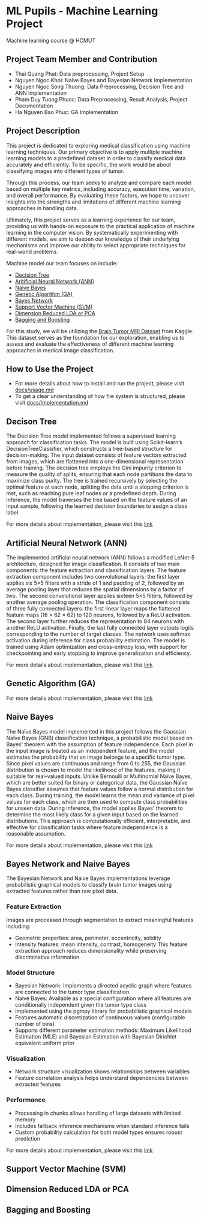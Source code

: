# ML Pupils - Machine Learning Project

Machine learning course @ HCMUT

## Project Team Member and Contribution

- Thai Quang Phat: Data preprocessing, Project Setup
- Nguyen Ngoc Khoi: Naive Bayes and Bayesian Network Implementation
- Nguyen Ngoc Song Thuong: Data Preprocessing, Decision Tree and ANN Implementation
- Pham Duy Tuong Phuoc: Data Preprocessing, Result Analysis, Project Documentation
- Ha Nguyen Bao Phuc: GA Implementation

## Project Description

This project is dedicated to exploring medical classification using machine learning techniques. Our primary objective is to apply multiple machine learning models to a predefined dataset in order to classify medical data accurately and efficiently. To be specific, the work would be about classifying images into different types of tumor.

Through this process, our team seeks to analyze and compare each model based on multiple key metrics, including accuracy, execution time, variation, and overall performance. By evaluating these factors, we hope to uncover insights into the strengths and limitations of different machine learning approaches in handling data.

Ultimately, this project serves as a learning experience for our team, providing us with hands-on exposure to the practical application of machine learning in the computer vision. By systematically experimenting with different models, we aim to deepen our knowledge of their underlying mechanisms and improve our ability to select appropriate techniques for real-world problems.

Machine model our team focuses on include:

- [Decision Tree](#decison-tree)
- [Aritificial Neural Network (ANN)](#artificial-neural-network-ann)
- [Naive Bayes](#naive-bayes)
- [Genetic Algorithm (GA)](#genetic-algorithm-ga)
- [Bayes Network](#bayes-network-and-naive-bayes)
- [Support Vector Machine (SVM)](#support-vector-machine-svm)
- [Dimension Reduced LDA or PCA](#dimension-reduced-lda-or-pca)
- [Bagging and Boosting](#bagging-and-boosting)

For this study, we will be utilizing the [Brain Tumor MRI Dataset](https://www.kaggle.com/datasets/masoudnickparvar/brain-tumor-mri-dataset) from Kaggle. This dataset serves as the foundation for our exploration, enabling us to assess and evaluate the effectiveness of different machine learning approaches in medical image classification.

## How to Use the Project

- For more details about how to install and run the project, please visit [docs/usage.md](docs/usage.md)
- To get a clear understanding of how file system is structured, please visit [docs/implementation.md](docs/implementation.md)

## Decison Tree

The Decision Tree model implemented follows a supervised learning approach for classification tasks. The model is built using Scikit-learn’s DecisionTreeClassifier, which constructs a tree-based structure for decision-making. The input dataset consists of feature vectors extracted from images, which are flattened into a one-dimensional representation before training. The decision tree employs the Gini impurity criterion to measure the quality of splits, ensuring that each node partitions the data to maximize class purity. The tree is trained recursively by selecting the optimal feature at each node, splitting the data until a stopping criterion is met, such as reaching pure leaf nodes or a predefined depth. During inference, the model traverses the tree based on the feature values of an input sample, following the learned decision boundaries to assign a class label.

For more details about implementation, please visit this [link](src/models/decision_tree.py)

## Artificial Neural Network (ANN)

The implemented artificial neural network (ANN) follows a modified LeNet-5 architecture, designed for image classification. It consists of two main components: the feature extraction and classification layers. The feature extraction component includes two convolutional layers: the first layer applies six 5×5 filters with a stride of 1 and padding of 2, followed by an average pooling layer that reduces the spatial dimensions by a factor of two. The second convolutional layer applies sixteen 5×5 filters, followed by another average pooling operation. The classification component consists of three fully connected layers: the first linear layer maps the flattened feature maps (16 × 62 × 62) to 120 neurons, followed by a ReLU activation. The second layer further reduces the representation to 84 neurons with another ReLU activation. Finally, the last fully connected layer outputs logits corresponding to the number of target classes. The network uses softmax activation during inference for class probability estimation. The model is trained using Adam optimization and cross-entropy loss, with support for checkpointing and early stopping to improve generalization and efficiency.

For more details about implementation, please visit this [link](src/models/ann.py)

## Genetic Algorithm (GA)

For more details about implementation, please visit this [link](genetic_algorithm/Main.ipynb)

## Naive Bayes

The Naïve Bayes model implemented in this project follows the Gaussian Naïve Bayes (GNB) classification technique, a probabilistic model based on Bayes' theorem with the assumption of feature independence. Each pixel in the input image is treated as an independent feature, and the model estimates the probability that an image belongs to a specific tumor type. Since pixel values are continuous and range from 0 to 255, the Gaussian distribution is chosen to model the likelihood of the features, making it suitable for real-valued inputs. Unlike Bernoulli or Multinomial Naïve Bayes, which are better suited for binary or categorical data, the Gaussian Naïve Bayes classifier assumes that feature values follow a normal distribution for each class. During training, the model learns the mean and variance of pixel values for each class, which are then used to compute class probabilities for unseen data. During inference, the model applies Bayes' theorem to determine the most likely class for a given input based on the learned distributions. This approach is computationally efficient, interpretable, and effective for classification tasks where feature independence is a reasonable assumption.

For more details about implementation, please visit this [link](src/models/naive_bayes.py)

## Bayes Network and Naive Bayes

The Bayesian Network and Naive Bayes implementations leverage probabilistic graphical models to classify brain tumor images using extracted features rather than raw pixel data.

### Feature Extraction

Images are processed through segmentation to extract meaningful features including:

- Geometric properties: area, perimeter, eccentricity, solidity
- Intensity features: mean intensity, contrast, homogeneity
  This feature extraction approach reduces dimensionality while preserving discriminative information

### Model Structure

- Bayesian Network: Implements a directed acyclic graph where features are connected to the tumor type classification
- Naive Bayes: Available as a special configuration where all features are conditionally independent given the tumor type class
- Implemented using the pgmpy library for probabilistic graphical models
- Features automatic discretization of continuous values (configurable number of bins)
- Supports different parameter estimation methods: Maximum Likelihood Estimation (MLE) and Bayesian Estimation with Bayesian Dirichlet equivalent uniform prior

### Visualization

- Network structure visualization shows relationships between variables
- Feature correlation analysis helps understand dependencies between extracted features

### Performance

- Processing in chunks allows handling of large datasets with limited memory
- Includes fallback inference mechanisms when standard inference fails
- Custom probability calculation for both model types ensures robust prediction

For more details about implementation, please visit this [link](src/models/bayes_net.py)

## Support Vector Machine (SVM)

## Dimension Reduced LDA or PCA

## Bagging and Boosting
